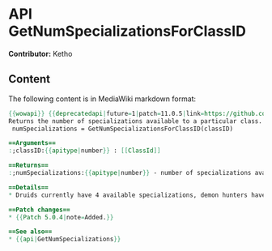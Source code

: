 # API GetNumSpecializationsForClassID

**Contributor:** Ketho

## Content

The following content is in MediaWiki markdown format:

```mediawiki
{{wowapi}} {{deprecatedapi|future=1|patch=11.0.5|link=https://github.com/Gethe/wow-ui-source/blob/11.0.5/Interface/AddOns/Blizzard_DeprecatedSpecialization/Deprecated_Specialization.lua#L9-L10}}
Returns the number of specializations available to a particular class.
 numSpecializations = GetNumSpecializationsForClassID(classID)

==Arguments==
:;classID:{{apitype|number}} : [[ClassId]]

==Returns==
:;numSpecializations:{{apitype|number}} - number of specializations available to characters of the specified class.

==Details==
* Druids currently have 4 available specializations, demon hunters have 2; other classes have 3.

==Patch changes==
* {{Patch 5.0.4|note=Added.}}

==See also==
* {{api|GetNumSpecializations}}
```